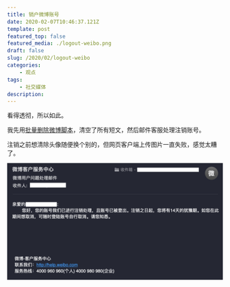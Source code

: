 ```yaml
---
title: 销户微博账号
date: 2020-02-07T10:46:37.121Z
template: post
featured_top: false
featured_media: ./logout-weibo.png
draft: false
slug: /2020/02/logout-weibo
categories: 
    - 观点
tags:
    - 社交媒体
description: 
---
```


看得透彻，所以如此。

我先用[批量删除微博脚本](https://greasyfork.org/en/scripts/14709-weibored-js/code)，清空了所有短文，然后邮件客服处理注销账号。

注销之前想清除头像随便换个别的，但网页客户端上传图片一直失败，感觉太糟了。

<!-- endExcerpt -->

![logout-weibo](./logout-weibo.png)
